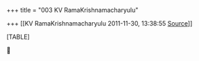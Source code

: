 +++
title = "003 KV RamaKrishnamacharyulu"

+++
[[KV RamaKrishnamacharyulu	2011-11-30, 13:38:55 [Source](https://groups.google.com/g/bvparishat/c/MX5tKJ_eZm4)]]



[TABLE]



